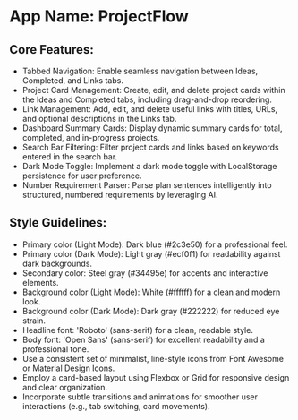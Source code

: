 # **App Name**: ProjectFlow

## Core Features:

- Tabbed Navigation: Enable seamless navigation between Ideas, Completed, and Links tabs.
- Project Card Management: Create, edit, and delete project cards within the Ideas and Completed tabs, including drag-and-drop reordering.
- Link Management: Add, edit, and delete useful links with titles, URLs, and optional descriptions in the Links tab.
- Dashboard Summary Cards: Display dynamic summary cards for total, completed, and in-progress projects.
- Search Bar Filtering: Filter project cards and links based on keywords entered in the search bar.
- Dark Mode Toggle: Implement a dark mode toggle with LocalStorage persistence for user preference.
- Number Requirement Parser: Parse plan sentences intelligently into structured, numbered requirements by leveraging AI.

## Style Guidelines:

- Primary color (Light Mode): Dark blue (#2c3e50) for a professional feel.
- Primary color (Dark Mode): Light gray (#ecf0f1) for readability against dark backgrounds.
- Secondary color: Steel gray (#34495e) for accents and interactive elements.
- Background color (Light Mode): White (#ffffff) for a clean and modern look.
- Background color (Dark Mode): Dark gray (#222222) for reduced eye strain.
- Headline font: 'Roboto' (sans-serif) for a clean, readable style.
- Body font: 'Open Sans' (sans-serif) for excellent readability and a professional tone.
- Use a consistent set of minimalist, line-style icons from Font Awesome or Material Design Icons.
- Employ a card-based layout using Flexbox or Grid for responsive design and clear organization.
- Incorporate subtle transitions and animations for smoother user interactions (e.g., tab switching, card movements).